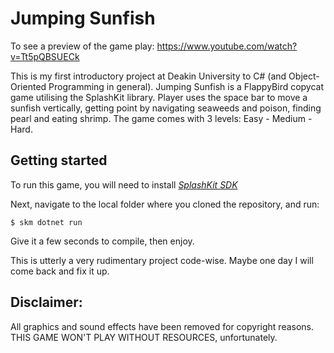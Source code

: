 # Jumping Sunfish

To see a preview of the game play: https://www.youtube.com/watch?v=Tt5pQBSUECk

This is my first introductory project at Deakin University to C# (and Object-Oriented Programming in general). Jumping Sunfish is a FlappyBird copycat game utilising the SplashKit library. Player uses the space bar to move a sunfish vertically, getting point by navigating seaweeds and poison, finding pearl and eating shrimp. The game comes with 3 levels: Easy - Medium - Hard.

## Getting started

To run this game, you will need to install [*SplashKit SDK*](https://www.splashkit.io/articles/installation/)

Next, navigate to the local folder where you cloned the repository, and run:
```
$ skm dotnet run
```
Give it a few seconds to compile, then enjoy.

This is utterly a very rudimentary project code-wise. Maybe one day I will come back and fix it up.

## Disclaimer:
All graphics and sound effects have been removed for copyright reasons. THIS GAME WON'T PLAY WITHOUT RESOURCES, unfortunately.
